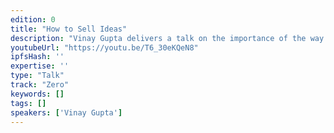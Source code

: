 ```yaml
---
edition: 0
title: "How to Sell Ideas"
description: "Vinay Gupta delivers a talk on the importance of the way one presents an idea."
youtubeUrl: "https://youtu.be/T6_30eKQeN8"
ipfsHash: ''
expertise: ''
type: "Talk"
track: "Zero"
keywords: []
tags: []
speakers: ['Vinay Gupta']
---
```

